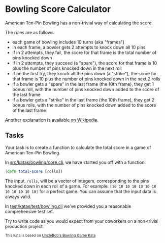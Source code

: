 # Bowling Score Calculator

American Ten-Pin Bowling has a non-trivial way of calculating the score.

The rules are as follows:
  - each game of bowling includes 10 turns (aka "frames")
  - in each frame, a bowler gets 2 attempts to knock down all 10 pins
  - if in 2 attempts, they fail, the score for that frame is the total number of pins knocked down
  - if in 2 attempts, they succeed (a "spare"), the score for that frame is 10 plus the number of pins knocked down in the next roll
  - if on the first try, they knock all the pins down (a "strike"), the score for that frame is 10 plus the number of pins knocked down in the next 2 rolls
  - if a bowler gets a "spare" in the last frame (the 10th frame), they get 1 bonus roll, with the number of pins knocked down added to the score of the last frame
  - if a bowler gets a "strike" in the last frame (the 10th frame), they get 2 bonus rolls, with the number of pins knocked down added to the score of the last frame

Another explanation is available [on Wikipedia](https://en.wikipedia.org/wiki/Ten-pin_bowling#Scoring).

## Tasks

Your task is to create a function to calculate the total score in a game of American Ten-Pin Bowling.

In [src/katas/bowling/core.clj](../src/katas/bowling/core.clj), we have started you off with a function:

```clojure
(defn total-score [rolls])
```

The input, `rolls`, will be a vector of integers, corresponding to the pins knocked down in each roll of a game. For example: `[10 10 10 10 10 10 10 10 10 10 10 10]` for a perfect game.  You can assume that the input data is always valid.

In [test/katas/test/bowling.clj](../test/katas/test/bowling.clj) we've provided you a reasonable comprehensive test set.

Try to write code as you would expect from your coworkers on a non-trivial production project.

<sup>This kata is based on [UncleBob's Bowling Game Kata](http://www.butunclebob.com/ArticleS.UncleBob.TheBowlingGameKata)</sup>
